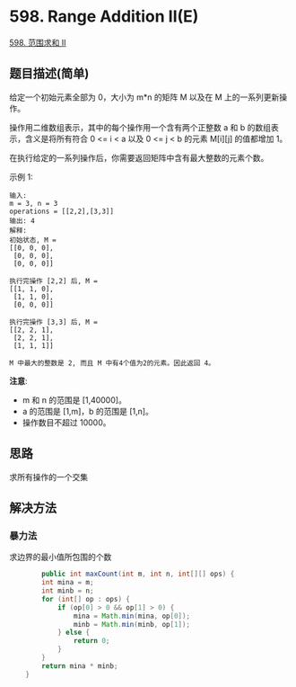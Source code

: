 
# 598. Range Addition II(E)
 
[598. 范围求和 II](https://leetcode-cn.com/problems/range-addition-ii/)

## 题目描述(简单)

给定一个初始元素全部为 0，大小为 m*n 的矩阵 M 以及在 M 上的一系列更新操作。

操作用二维数组表示，其中的每个操作用一个含有两个正整数 a 和 b 的数组表示，含义是将所有符合 0 <= i < a 以及 0 <= j < b 的元素 M[i][j] 的值都增加 1。

在执行给定的一系列操作后，你需要返回矩阵中含有最大整数的元素个数。

示例 1:
```
输入: 
m = 3, n = 3
operations = [[2,2],[3,3]]
输出: 4
解释: 
初始状态, M = 
[[0, 0, 0],
 [0, 0, 0],
 [0, 0, 0]]

执行完操作 [2,2] 后, M = 
[[1, 1, 0],
 [1, 1, 0],
 [0, 0, 0]]

执行完操作 [3,3] 后, M = 
[[2, 2, 1],
 [2, 2, 1],
 [1, 1, 1]]

M 中最大的整数是 2, 而且 M 中有4个值为2的元素。因此返回 4。
```

**注意**:
- m 和 n 的范围是 [1,40000]。
- a 的范围是 [1,m]，b 的范围是 [1,n]。
- 操作数目不超过 10000。


## 思路

求所有操作的一个交集

## 解决方法

### 暴力法

求边界的最小值所包围的个数

```java
        public int maxCount(int m, int n, int[][] ops) {
        int mina = m;
        int minb = n;
        for (int[] op : ops) {
            if (op[0] > 0 && op[1] > 0) {
                mina = Math.min(mina, op[0]);
                minb = Math.min(minb, op[1]);
            } else {
                return 0;
            }
        }
        return mina * minb;
    }
```